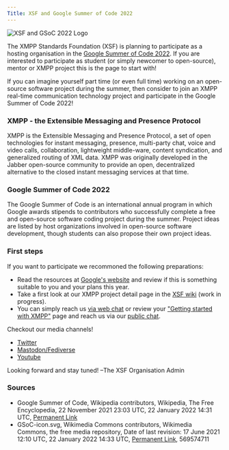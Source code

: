 ```yaml
---
Title: XSF and Google Summer of Code 2022
---
```


![XSF and GSoC 2022 Logo](/images/logos/GSoC_2022_Logo.png "GSoC 2022 Logo")

The XMPP Standards Foundation (XSF) is planning to participate as a hosting organisation in the [Google Summer of Code 2022](https://summerofcode.withgoogle.com/).
If you are interested to participate as student (or simply newcomer to open-source), mentor or XMPP project this is the page to start with!
 
If you can imagine yourself part time (or even full time) working on an open-source software project during the summer, then consider to join an XMPP real-time communication technology project and participate in the Google Summer of Code 2022!

### XMPP - the Extensible Messaging and Presence Protocol

XMPP is the Extensible Messaging and Presence Protocol, a set of open technologies for instant messaging, presence, multi-party chat, voice and video calls, collaboration, lightweight middle-ware, content syndication, and generalized routing of XML data. XMPP was originally developed in the Jabber open-source community to provide an open, decentralized alternative to the closed instant messaging services at that time.

### Google Summer of Code 2022

The Google Summer of Code is an international annual program in which Google awards stipends to contributors who successfully complete a free and open-source software coding project during the summer. Project ideas are listed by host organizations involved in open-source software development, though students can also propose their own project ideas. 


### First steps

If you want to participate we recommoned the following preparations:

- Read the resources at [Google's website](https://summerofcode.withgoogle.com/help) and review if this is something suitable to you and your plans this year.
- Take a first look at our XMPP project detail page in the [XSF wiki](https://wiki.xmpp.org/web/Google_Summer_of_Code_2022) (work in progress).
- You can simply reach us [via web chat](https://xmpp.org/chat#converse/room?jid=gsoc@muc.xmpp.org) or review your ["Getting started with XMPP"](https://xmpp.org/getting-started/) page and reach us via our [public chat](xmpp:gsoc@muc.xmpp.org?join).

Checkout our media channels!

- [Twitter](https://twitter.com/xmpp)
- [Mastodon/Fediverse](https://fosstodon.org/@xmpp/)
- [Youtube](https://www.youtube.com/c/XMPPStandardsFoundation)

Looking forward and stay tuned!
 –The XSF Organisation Admin

### Sources

- Google Summer of Code, Wikipedia contributors, Wikipedia, The Free Encyclopedia, 22 November 2021 23:03 UTC, 22 January 2022 14:31 UTC, [Permanent Link](https://en.wikipedia.org/w/index.php?title=Google_Summer_of_Code&oldid=1056637774)
- GSoC-icon.svg, Wikimedia Commons contributors, Wikimedia Commons, the free media repository, Date of last revision: 17 June 2021 12:10 UTC, 22 January 2022 14:33 UTC, [Permanent Link](https://commons.wikimedia.org/w/index.php?title=File:GSoC-icon.svg&oldid=569574711), 569574711
